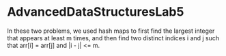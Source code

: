 # AdvancedDataStructuresLab5
In these two problems, we used hash maps to first find the largest integer that appears at least m times, and then find two distinct indices i and j such that arr[i] = arr[j] and  |i - j| &lt;= m.
